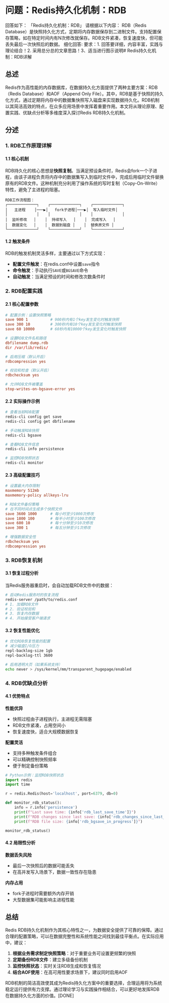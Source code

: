 # 问题：Redis持久化机制：RDB
回答如下：
「Redis持久化机制：RDB」 请根据以下内容：
RDB（Redis Database）是快照持久化方式，定期将内存数据保存到二进制文件。支持配置保存策略，如在特定时间内有N次修改就保存。RDB文件紧凑，恢复速度快，但可能丢失最后一次快照后的数据。
 细化回答: 
 要求：1. 回答要详细，内容丰富，实践与理论结合！2. 采用总分总的文章思路！3、适当进行图示说明# Redis持久化机制：RDB详解

## 总述

Redis作为高性能的内存数据库，在数据持久化方面提供了两种主要方案：RDB（Redis Database）和AOF（Append Only File）。其中，RDB是基于快照的持久化方式，通过定期将内存中的数据集快照写入磁盘来实现数据持久化。RDB机制以其简洁高效的特点，在众多应用场景中发挥着重要作用。本文将从理论原理、配置实践、优缺点分析等多维度深入探讨Redis RDB持久化机制。

## 分述

### 1. RDB工作原理详解

#### 1.1 核心机制
RDB持久化的核心思想是**快照复制**。当满足预设条件时，Redis会fork一个子进程，由该子进程负责将内存中的数据集写入到临时文件中，完成后用临时文件替换原有的RDB文件。这种机制充分利用了操作系统的写时复制（Copy-On-Write）特性，避免了主进程的阻塞。

```
RDB工作流程图：
┌─────────────┐    ┌─────────────┐    ┌─────────────┐
│   主进程    │───▶│   fork子进程│───▶│  写入临时文件│
│             │    │             │    │             │
│  监听修改   │    │  持续写入   │    │  完成写入   │
│  数据变化   │    │  数据到磁盘 │    │  替换原文件 │
└─────────────┘    └─────────────┘    └─────────────┘
```

#### 1.2 触发条件
RDB的触发机制灵活多样，主要通过以下方式实现：

- **配置文件触发**：在redis.conf中设置`save`指令
- **命令触发**：手动执行`SAVE`或`BGSAVE`命令
- **自动触发**：当满足预设的时间和修改次数条件时

### 2. RDB配置实践

#### 2.1 核心配置参数

```conf
# 配置示例：设置快照策略
save 900 1          # 900秒内有1个key发生变化时触发快照
save 300 10         # 300秒内有10个key发生变化时触发快照
save 60 10000       # 60秒内有10000个key发生变化时触发快照

# 设置RDB文件名和路径
dbfilename dump.rdb
dir /var/lib/redis/

# 启用压缩（默认开启）
rdbcompression yes

# 校验和检查（默认开启）
rdbchecksum yes

# 允许RDB文件被覆盖
stop-writes-on-bgsave-error yes
```

#### 2.2 实际操作示例

```bash
# 查看当前RDB配置
redis-cli config get save
redis-cli config get dbfilename

# 手动触发RDB快照
redis-cli bgsave

# 查看RDB文件信息
redis-cli info persistence

# 监控RDB快照状态
redis-cli monitor
```

#### 2.3 高级配置技巧

```conf
# 设置最大内存限制
maxmemory 512mb
maxmemory-policy allkeys-lru

# RDB文件备份策略
# 在不同时间点生成多个快照文件
save 3600 1000      # 每小时至少1000次修改
save 1800 100       # 每半小时至少100次修改
save 600 10         # 每十分钟至少10次修改
save 300 1          # 每五分钟至少1次修改

# 增强数据安全性
rdbchecksum yes
rdbcompression yes
```

### 3. RDB恢复机制

#### 3.1 恢复过程分析

当Redis服务器重启时，会自动加载RDB文件中的数据：

```bash
# 启动Redis服务时的恢复流程
redis-server /path/to/redis.conf
# 1. 加载RDB文件
# 2. 验证校验和
# 3. 恢复内存数据
# 4. 开始接受客户端请求
```

#### 3.2 恢复性能优化

```bash
# 优化RDB恢复性能的配置
# 减少磁盘I/O压力
repl-backlog-size 1gb
repl-backlog-ttl 3600

# 启用透明大页（如果系统支持）
echo never > /sys/kernel/mm/transparent_hugepage/enabled
```

### 4. RDB优缺点分析

#### 4.1 优势特点

**性能优异**
- 快照过程由子进程执行，主进程无需阻塞
- RDB文件紧凑，占用空间小
- 恢复速度快，适合大规模数据恢复

**配置灵活**
- 支持多种触发条件组合
- 可以精确控制快照频率
- 便于制定备份策略

```python
# Python示例：监控RDB快照状态
import redis
import time

r = redis.Redis(host='localhost', port=6379, db=0)

def monitor_rdb_status():
    info = r.info('persistence')
    print(f"Last save time: {info['rdb_last_save_time']}")
    print(f"RDB changes since last save: {info['rdb_changes_since_last_save']}")
    print(f"RDB file size: {info['rdb_bgsave_in_progress']}")

monitor_rdb_status()
```

#### 4.2 局限性分析

**数据丢失风险**
- 最后一次快照后的数据可能丢失
- 在高并发写入场景下，数据一致性存在隐患

**内存占用**
- fork子进程时需要额外内存开销
- 大型数据集可能影响主进程性能

## 总结

Redis RDB持久化机制作为其核心特性之一，为数据安全提供了可靠的保障。通过合理的配置策略，可以在数据完整性和系统性能之间找到最佳平衡点。在实际应用中，建议：

1. **根据业务需求制定快照策略**：对于重要业务可设置更频繁的快照
2. **定期备份RDB文件**：建立多级备份机制
3. **监控快照状态**：实时关注RDB生成和恢复情况
4. **结合AOF使用**：在高可用性要求场景下，建议同时启用AOF

RDB机制的简洁高效使其成为Redis持久化方案中的重要选择，合理运用将为系统稳定运行提供有力支撑。通过理论学习与实践操作相结合，可以更好地发挥RDB在数据持久化方面的价值。[DONE]